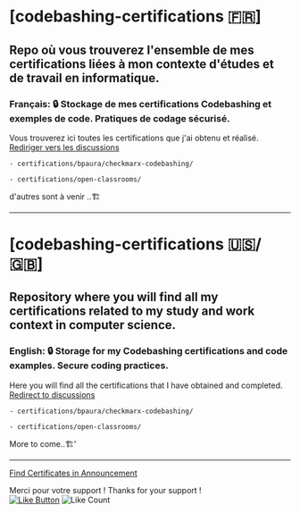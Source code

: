 # [codebashing-certifications 🇫🇷]
## Repo où vous trouverez l'ensemble de mes certifications liées à mon contexte d'études et de travail en informatique.
### Français: 🔒 Stockage de mes certifications Codebashing et exemples de code. Pratiques de codage sécurisé.
Vous trouverez ici toutes les certifications que j'ai obtenu et réalisé. [Rediriger vers les discussions](https://github.com/ArthurPcd/codebashing-certifications/discussions/categories/annonces-français)


	- certifications/bpaura/checkmarx-codebashing/

	- certifications/open-classrooms/

d'autres sont à venir ..🏗️

---------------

# [codebashing-certifications 🇺🇸/🇬🇧]
## Repository where you will find all my certifications related to my study and work context in computer science.
### English: 🔒 Storage for my Codebashing certifications and code examples. Secure coding practices.
Here you will find all the certifications that I have obtained and completed. [Redirect to discussions](https://github.com/ArthurPcd/codebashing-certifications/discussions/categories/announcements-english)

	- certifications/bpaura/checkmarx-codebashing/

	- certifications/open-classrooms/
 
More to come..🏗️'

---------------
[Find Certificates in Announcement](https://github.com/ArthurPcd/codebashing-certifications/discussions)    



Merci pour votre support !  Thanks for your support !  
[![Like Button](https://img.shields.io/badge/Like-%E2%9D%A4-red)](javascript:likeButtonClick())  ![Like Count](https://img.shields.io/badge/dynamic/json?color=green&label=Like&query=$.likeCount&url=https://api.countapi.xyz/get/ArthurPcd/codebashing-certifications/likeCount)
